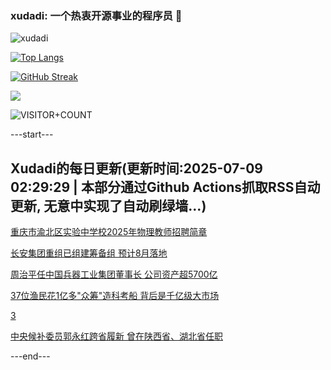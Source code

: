 ### xudadi: 一个热衷开源事业的程序员 👋

![xudadi](https://github-readme-stats-git-masterorgs-github-readme-stats-team.vercel.app/api?username=xudadi)

[![Top Langs](https://github-readme-stats.vercel.app/api/top-langs/?username=xudadi)](https://github.com/anuraghazra/github-readme-stats)

[![GitHub Streak](https://streak-stats.demolab.com?user=xudadi&locale=zh_Hans)](https://git.io/streak-stats)

![](https://raw.githubusercontent.com/xudadi/xudadi/main/assets/github-contribution-grid-snake.svg)

![VISITOR+COUNT](https://komarev.com/ghpvc/?username=xudadi&label=VISITOR+COUNT)


---start---

## Xudadi的每日更新(更新时间:2025-07-09 02:29:29 | 本部分通过Github Actions抓取RSS自动更新, 无意中实现了自动刷绿墙...)

[重庆市渝北区实验中学校2025年物理教师招聘简章](https://www.gongkaoleida.com/article/2498642)

[长安集团重组已组建筹备组 预计8月落地](https://m.163.com/news/article/K3VH2GMN0534A4SC.html)

[周治平任中国兵器工业集团董事长 公司资产超5700亿](https://m.163.com/news/article/K3VGJQVV0512B07B.html)

[37位渔民花1亿多"众筹"造科考船 背后是千亿级大市场](https://m.163.com/news/article/K3VF81J2055040N3.html)

[3](https://m.163.com/touch/news/sub/domestic)

[中央候补委员郭永红跨省履新 曾在陕西省、湖北省任职](https://m.163.com/news/article/K3V56VAU055040N3.html)

---end---
